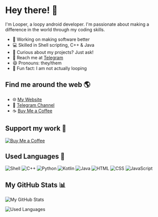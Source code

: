 # Hey there! 👋

I'm Looper, a loopy android developer. I'm passionate about making a difference in the world through my coding skills.

- 🚀 Working on making software better
- 💻 Skilled in Shell scripting, C++ & Java
- 🧐 Curious about my projects? Just ask!
- 📨 Reach me at [Telegram](https://iamlooper.t.me)
- 😄 Pronouns: they/them
- 🎉 Fun fact: I am not actually looping

## Find me around the web 🌎

- 🌐 [My Website](https://iamlooper.github.io)
- 💬 [Telegram Channel](https://loopprojects.t.me)
- ☕ [Buy Me a Coffee](https://www.buymeacoffee.com/iamlooper)

## Support my work 💙

[![Buy Me a Coffee](https://cdn.buymeacoffee.com/buttons/v2/default-yellow.png)](https://www.buymeacoffee.com/iamlooper/membership)

## Used Languages 🔢️

![Shell](https://img.shields.io/badge/-Shell-black?style=flat-square&logo=gnu-bash)
![C++](https://img.shields.io/badge/-C++-black?style=flat-square&logo=c)
![Python](https://img.shields.io/badge/-Python-black?style=flat-square&logo=python)
![Kotlin](https://img.shields.io/badge/-Kotlin-black?style=flat-square&logo=kotlin)
![Java](https://img.shields.io/badge/-Java-black?style=flat-square&logo=openjdk)
![HTML](https://img.shields.io/badge/HTML-black?style=flat-square&logo=html5)
![CSS](https://img.shields.io/badge/CSS-black?&style=flat-square&logo=css3)
![JavaScript](https://img.shields.io/badge/JavaScript-black?style=flat-square&logo=javascript)

## My GitHub Stats 📊

![My GitHub Stats](https://github-readme-stats.vercel.app/api?username=iamlooper&show_icons=true&theme=radical)

![Used Languages](https://github-readme-stats.vercel.app/api/top-langs/?username=iamlooper&layout=compact&theme=radical)

